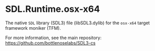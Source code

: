 # SDL.Runtime.osx-x64

The native `SDL` library (SDL3) file (libSDL3.dylib) for the `osx-x64` target framework moniker (TFM).

For more information, see the main repository: https://github.com/bottlenoselabs/SDL3-cs
